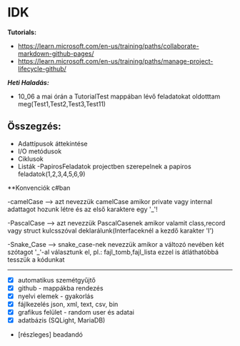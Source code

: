 
# IDK

**Tutorials:**

 - https://learn.microsoft.com/en-us/training/paths/collaborate-markdown-github-pages/
 - https://learn.microsoft.com/en-us/training/paths/manage-project-lifecycle-github/

***Heti Haladás:***

 - 10_06 a mai órán a TutorialTest mappában lévő feladatokat oldotttam
   meg(Test1,Test2,Test3,Test11)

Összegzés:
  -

 -   Adattípusok áttekintése
 - I/O metódusok
 - Ciklusok
 - Listák
 -PapirosFeladatok projectben szerepelnek a papiros feladatok(1,2,3,4,5,6,9)

**Konvenciók c#ban

-camelCase --> azt nevezzük camelCase amikor private vagy internal adattagot hozunk létre és az első karaktere egy '_'!

-PascalCase --> azt nevezzük PascalCasenek amikor valamit class,record vagy struct kulcsszóval deklarálunk(Interfaceknél a kezdő karakter 'I')

-Snake_Case --> snake_case-nek nevezzük amikor a változó nevében két szótagot '_'-al választunk el, pl.: fajl_tomb,fajl_lista ezzel is átláthatóbbá tesszük a kódunkat

-----------------
- [x] automatikus szemétgyűjtő
 - [x] github - mappákba rendezés
 - [x] nyelvi elemek - gyakorlás
 - [x] fájlkezelés json, xml, text, csv, bin
 - [x] grafikus felület - random user és adatai
 - [x] adatbázis (SQLight, MariaDB)
 - [részleges] beadandó
